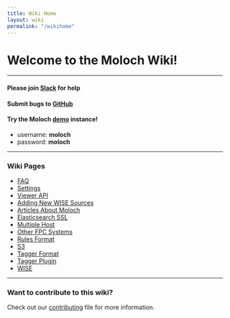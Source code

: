 ```yaml
---
title: Wiki Home
layout: wiki
permalink: "/wikihome"
---
```


<div class="full-height-and-width-container with-footer p-3" markdown="1">

# Welcome to the Moloch Wiki!

---

#### Please join [Slack](https://slackinvite.molo.ch) for help

#### Submit bugs to [GitHub](https://github.com/aol/moloch/issues)

#### Try the Moloch [demo](https://demo.molo.ch/?date=-1) instance!
   - username: **moloch**  
   - password: **moloch**

---

### Wiki Pages

- [FAQ](faq)
- [Settings](settings)
- [Viewer API](api)
- [Adding New WISE Sources](wisesources)
- [Articles About Moloch](articles)
- [Elasticsearch SSL](esssl)
- [Multiple Host](multihost)
- [Other FPC Systems](otherfpc)
- [Rules Format](rulesformat)
- [S3](s3)
- [Tagger Format](taggerformat)
- [Tagger Plugin](tagger)
- [WISE](wise)

---

### Want to contribute to this wiki?

Check out our [contributing](https://github.com/aol/molochweb/blob/master/CONTRIBUTING.md) file for more information.

</div>
